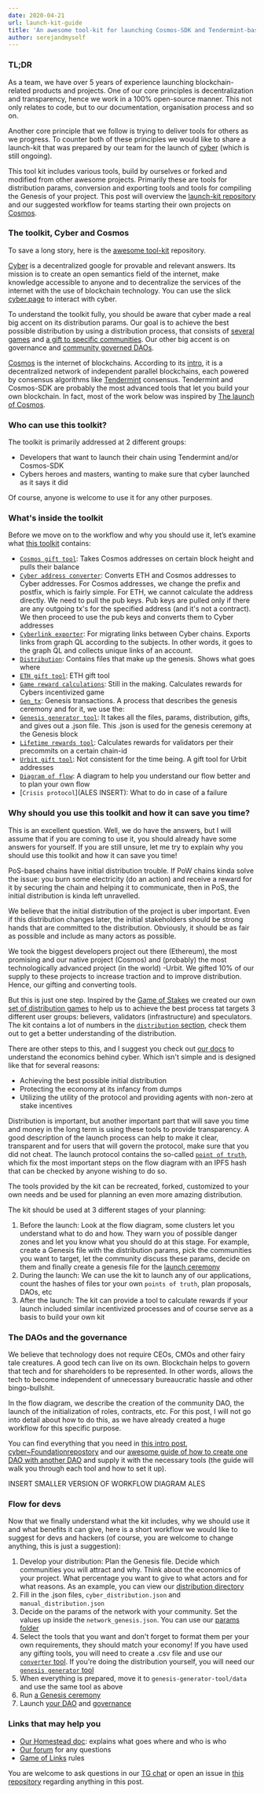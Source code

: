 ```yaml
---
date: 2020-04-21
url: launch-kit-guide
title: 'An awesome tool-kit for launching Cosmos-SDK and Tendermint-based projects'
author: serejandmyself
---
```


### TL;DR 
As a team, we have over 5 years of experience launching blockchain-related products and projects. One of our core principles is decentralization and transparency, hence we work in a 100% open-source manner. This not only relates to code, but to our documentation, organisation process and so on.

Another core principle that we follow is trying to deliver tools for others as we progress. To counter both of these principles we would like to share a launch-kit that was prepared by our team for the launch of [cyber](https://cyber.page/) (which is still ongoing). 

This tool kit includes various tools, build by ourselves or forked and modified from other awesome projects. Primarily these are tools for distribution params, conversion and exporting tools and tools for compiling the Genesis of your project. This post will overview the [launch-kit repository](https://github.com/cybercongress/launch-kit) and our suggested workflow for teams starting their own projects on [Cosmos](https://cosmos.network/). 

### The toolkit, Cyber and Cosmos 
To save a long story, here is the [awesome tool-kit](https://github.com/cybercongress/launch-kit) repository. 

[Cyber](https://github.com/cybercongress/go-cyber) is a decentralized google for provable and relevant answers. Its mission is to create an open semantics field of the internet, make knowledge accessible to anyone and to decentralize the services of the internet with the use of blockchain technology. You can use the slick [cyber.page](https://cyber.page/) to interact with cyber. 

To understand the toolkit fully, you should be aware that cyber made a real big accent on its distribution params. Our goal is to achieve the best possible distribution by using a distribution process, that consists of [several games](https://github.com/cybercongress/congress/blob/master/ecosystem/Cyber%20Homestead%20doc.md#the-distribution-games-in-detail) and [a gift to specific communities](https://github.com/cybercongress/congress/blob/master/ecosystem/Cyber%20Homestead%20doc.md#the-gift). Our other big accent is on governance and [community governed DAOs](https://github.com/cybercongress/congress/blob/master/ecosystem/Cyber%20Homestead%20doc.md#cybermetagalaxy). 

[Cosmos](https://cosmos.network/) is the internet of blockchains. According to its [intro](https://cosmos.network/intro), it is a decentralized network of independent parallel blockchains, each powered by consensus algorithms like [Tendermint](https://cosmos.network/intro#what-is-tendermint-core-and-the-abci) consensus. Tendermint and Cosmos-SDK are probably the most advanced tools that let you build your own blockchain. In fact, most of the work below was inspired by [The launch of Cosmos](https://github.com/cosmos/launch). 

### Who can use this toolkit? 
The toolkit is primarily addressed at 2 different groups: 

- Developers that want to launch their chain using Tendermint and/or Cosmos-SDK 
- Cybers heroes and masters, wanting to make sure that cyber launched as it says it did 

Of course, anyone is welcome to use it for any other purposes. 

### What's inside the toolkit 
Before we move on to the workflow and why you should use it, let’s examine what [this toolkit](https://github.com/cybercongress/launch-kit) contains: 

- [`Cosmos gift tool`](https://github.com/cybercongress/launch-kit/tree/0.1.0/cosmos_gift_tool): Takes Cosmos addresses on certain block height and pulls their balance 
- [`Cyber address converter`](https://github.com/cybercongress/launch-kit/tree/0.1.0/cyber_address_converter): Converts ETH and Cosmos addresses to Cyber addresses. For Cosmos addresses, we change the prefix and postfix, which is fairly simple. For ETH, we cannot calculate the address directly. We need to pull the pub keys. Pub keys are pulled only if there are any outgoing tx's for the specified address (and it's not a contract). We then proceed to use the pub keys and converts them to Cyber addresses 
- [`Cyberlink exporter`](https://github.com/cybercongress/launch-kit/tree/0.1.0/cyberlink_exporter): For migrating links between Cyber chains. Exports links from graph QL according to the subjects. In other words, it goes to the graph QL and collects unique links of an account. 
- [`Distribution`](https://github.com/cybercongress/launch-kit/tree/0.1.0/distribution): Contains files that make up the genesis. Shows what goes where 
- [`ETH gift tool`](https://github.com/cybercongress/launch-kit/tree/0.1.0/ethereum_gift_tool): ETH gift tool 
- [`Game reward calculations`](https://github.com/cybercongress/launch-kit/tree/0.1.0/game_rewards_calculations): Still in the making. Calculates rewards for Cybers incentivized game 
- [`Gen_tx`](https://github.com/cybercongress/launch-kit/tree/0.1.0/gen_txs): Genesis transactions. A process that describes the genesis ceremony and for it, we use the: 
- [`Genesis generator tool`](https://github.com/cybercongress/launch-kit/tree/0.1.0/genesis_generator_tool): It takes all the files, params, distribution, gifts, and gives out a .json file. This .json is used for the genesis ceremony at the Genesis block 
- [`Lifetime rewards tool`](https://github.com/cybercongress/launch-kit/tree/0.1.0/lifetime_rewards_tool): Calculates rewards for validators per their precommits on a certain chain-id 
- [`Urbit gift tool`](https://github.com/cybercongress/launch-kit/tree/0.1.0/urbit_gift_tool): Not consistent for the time being. A gift tool for Urbit addresses 
- [`Diagram of flow`](https://github.com/cybercongress/launch-kit/blob/0.1.0/pic/protocol.png): A diagram to help you understand our flow better and to plan your own flow 
- [`Crisis protocol`](ALES INSERT): What to do in case of a failure 

### Why should you use this toolkit and how it can save you time? 
This is an excellent question. Well, we do have the answers, but I will assume that if you are coming to use it, you should already have some answers for yourself. If you are still unsure, let me try to explain why you should use this toolkit and how it can save you time! 

PoS-based chains have initial distribution trouble. If PoW chains kinda solve the issue: you burn some electricity (do an action) and receive a reward for it by securing the chain and helping it to communicate, then in PoS, the initial distribution is kinda left unravelled. 

We believe that the initial distribution of the project is uber important. Even if this distribution changes later, the initial stakeholders should be strong hands that are committed to the distribution. Obviously, it should be as fair as possible and include as many actors as possible. 

We took the biggest developers project out there (Ethereum), the most promising and our native project (Cosmos) and (probably) the most technologically advanced project (in the world) -Urbit. We gifted 10% of our supply to these projects to increase traction and to improve distribution. Hence, our gifting and converting tools. 

But this is just one step. Inspired by the [Game of Stakes](https://github.com/cosmos/game-of-stakes) we created our own [set of distribution games](https://github.com/cybercongress/congress/blob/master/ecosystem/Cyber%20Homestead%20doc.md#the-distribution-games-in-detail) to help us to achieve the best process tat targets 3 different user groups: believers, validators (infrastructure) and speculators. The kit contains a lot of numbers in the [`distribution` section](https://github.com/cybercongress/launch-kit/tree/0.1.0/distribution), check them out to get a better understanding of the distribution. 

There are other steps to this, and I suggest you check out [our docs](https://github.com/cybercongress/congress/blob/master/ecosystem/Cyber%20Homestead%20doc.md#moneybag-section-subtitle-beep-beep-beep) to understand the economics behind cyber. Which isn't simple and is designed like that for several reasons: 

- Achieving the best possible initial distribution 
- Protecting the economy at its infancy from dumps 
- Utilizing the utility of the protocol and providing agents with non-zero at stake incentives 

Distribution is important, but another important part that will save you time and money in the long term is using these tools to provide transparency. A good description of the launch process can help to make it clear, transparent and for users that will govern the protocol, make sure that you did not cheat. The launch protocol contains the so-called [`point of truth`](https://github.com/cybercongress/launch-kit#points-of-truth), which fix the most important steps on the flow diagram with an IPFS hash that can be checked by anyone wishing to do so. 

The tools provided by the kit can be recreated, forked, customized to your own needs and be used for planning an even more amazing distribution. 

The kit should be used at 3 different stages of your planning: 

1) Before the launch: Look at the flow diagram, some clusters let you understand what to do and how. They warn you of possible danger zones and let you know what you should do at this stage. For example, create a Genesis file with the distribution params, pick the communities you want to target, let the community discuss these params, decide on them and finally create a genesis file for the [launch ceremony](https://cybercongress.ai/genesis-ceremony/) 
2) During the launch: We can use the kit to launch any of our applications, count the hashes of files tor your own `points of truth`, plan proposals, DAOs, etc 
3) After the launch: The kit can provide a tool to calculate rewards if your launch included similar incentivized processes and of course serve as a basis to build your own kit 

### The DAOs and the governance 
We believe that technology does not require CEOs, CMOs and other fairy tale creatures. A good tech can live on its own. Blockchain helps to govern that tech and for shareholders to be represented. In other words, allows the tech to become independent of unnecessary bureaucratic hassle and other bingo-bullshit. 

In the flow diagram, we describe the creation of the community DAO, the launch of the initialization of roles, contracts, etc. For this post, I will not go into detail about how to do this, as we have already created a huge workflow for this specific purpose. 

You can find everything that you need in [this intro post](https://cybercongress.ai/euler-ceremony/), [cyber~Foundationrepostory](https://github.com/cybercongress/cyber-foundation) and our [awesome guide of how to create one DAO with another DAO](https://github.com/cybercongress/cyber-foundation/blob/master/euler-foundation/foundation.md) and supply it with the necessary tools (the guide will walk you through each tool and how to set it up). 

INSERT SMALLER VERSION OF WORKFLOW DIAGRAM ALES

### Flow for devs 
Now that we finally understand what the kit includes, why we should use it and what benefits it can give, here is a short workflow we would like to suggest for devs and hackers (of course, you are welcome to change anything, this is just a suggestion): 

1) Develop your distribution: Plan the Genesis file. Decide which communities you will attract and why. Think about the economics of your project. What percentage you want to give to what actors and for what reasons. As an example, you can view our [distribution directory](https://github.com/cybercongress/launch-kit/blob/0.1.0/distribution/README.md) 
2) Fill in the .json files, `cyber_distribution.json` and `manual_distribution.json` 
3) Decide on the params of the network with your community. Set the values up inside the `network_genesis.json`. You can use our [params folder](https://github.com/cybercongress/launch-kit/blob/0.1.0/params/README.md) 
4) Select the tools that you want and don't forget to format them per your own requirements, they should match your economy! If you have used any gifting tools, you will need to create a .csv file and use our [`converter` tool](https://github.com/cybercongress/launch-kit/blob/0.1.0/cyber_address_converter/README.md). If you're doing the distribution yourself, you will need our [`genesis generator` tool](https://github.com/cybercongress/launch-kit/blob/0.1.0/genesis-generator-tool/README.md) 
5) When everything is prepared, move it to `genesis-generator-tool/data` and use the same tool as above 
6) Run [a Genesis ceremony](https://cybercongress.ai/genesis-ceremony/) 
7) Launch [your DAO](https://github.com/cybercongress/cyber-foundation) and [governance](https://cyber.page/governance) 

### Links that may help you 
- [Our Homestead doc](https://github.com/cybercongress/congress/blob/master/ecosystem/Cyber%20Homestead%20doc.md): explains what goes where and who is who 
- [Our forum](https://cybercongress.ai/post/) for any questions
- [Game of Links](https://cybercongress.ai/game-of-links/) rules 

You are welcome to ask questions in our [TG chat](https://t.me/fuckgoogle) or open an issue in [this repository](https://github.com/cybercongress/launch-kit/issues) regarding anything in this post.
